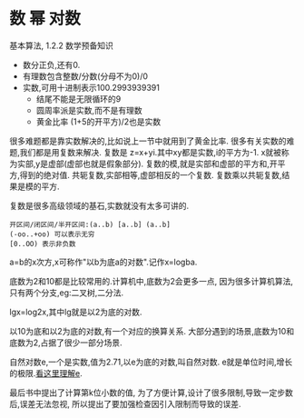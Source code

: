 # 数 幂 对数

基本算法, 1.2.2 数学预备知识

- 数分正负,还有0.
- 有理数包含整数/分数(分母不为0)/0
- 实数,可用十进制表示100.2993939391
  - 结尾不能是无限循环的9
  - 圆周率派是实数,而不是有理数
  - 黄金比率 (1+5的开平方)/2也是实数

很多难题都是靠实数解决的,比如说上一节中就用到了黄金比率.
很多有关实数的难题,我们都是用复数来解决.
复数是 z=x+yi.其中xy都是实数,i的平方为-1.
x就被称为实部,y是虚部(虚部也就是假象部分).
复数的模,就是实部和虚部的平方和,开平方,得到的绝对值.
共轭复数,实部相等,虚部相反的一个复数.
复数乘以共轭复数,结果是模的平方.

复数是很多高级领域的基石,实数就没有太多可讲的.

    开区间/闭区间/半开区间:(a..b) [a..b] (a..b]
    (-oo..+oo) 可以表示无穷
    [0..OO) 表示非负数

a=b的x次方,x可称作"以b为底a的对数".记作x=logba.

底数为2和10都是比较常用的.计算机中,底数为2会更多一点,
因为很多计算机算法,只有两个分支,eg:二叉树,二分法.

lgx=log2x,其中lg就是以2为底的对数.

以10为底和以2为底的对数,有一个对应的换算关系.
大部分遇到的场景,底数为10和底数为2,占据了很少一部分场景.

自然对数e,一个是实数,值为2.71,以e为底的对数,叫自然对数.
e就是单位时间,增长的极限.[看这里理解e][url].

最后书中提出了计算第k位小数的值,
为了方便计算,设计了很多限制,导致一定步数后,误差无法忽视,
所以提出了要加强检查因引入限制而导致的误差.

[url]: https://www.zhihu.com/question/24264370
